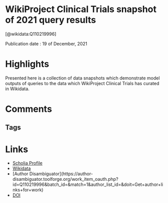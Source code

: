 
WikiProject Clinical Trials snapshot of 2021 query results
==========================================================
  
  [@wikidata:Q110219996]  
  
Publication date : 19 of December, 2021  

# Highlights

Presented here is a collection of data snapshots which demonstrate model outputs of queries to the data which WikiProject Clinical Trials has curated in Wikidata.


# Comments
<!-- Very interesting approach! Maybe I should do the same for cell types. -->
## Tags

# Links
  
 * [Scholia Profile](https://scholia.toolforge.org/work/Q110219996)  
 * [Wikidata](https://www.wikidata.org/wiki/Q110219996)  
 * [Author Disambiguator](https://author-
disambiguator.toolforge.org/work_item_oauth.php?id=Q110219996&batch_id=&match=1&author_list_id=&doit=Get+author+links+for+work)  
 * [DOI](https://doi.org/10.5281/ZENODO.5791462)  
